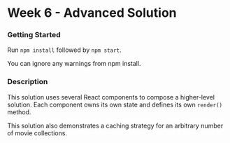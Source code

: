 # Week 6 - Advanced Solution

### Getting Started

Run `npm install` followed by `npm start`.

You can ignore any warnings from npm install.

### Description

This solution uses several React components to compose
a higher-level solution. Each component owns its own state
and defines its own `render()` method.

This solution also demonstrates a caching strategy for
an arbitrary number of movie collections.
